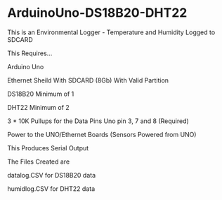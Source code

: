 # ArduinoUno-DS18B20-DHT22
This is an Environmental Logger - Temperature and Humidity Logged to SDCARD

This Requires...

Arduino Uno

Ethernet Sheild With SDCARD (8Gb) With Valid Partition

DS18B20 Minimum of 1

DHT22 Minimum of 2

3 * 10K Pullups for the Data Pins Uno pin 3, 7 and 8 (Required)

Power to the UNO/Ethernet Boards (Sensors Powered from UNO)

This Produces Serial Output

The Files Created are 

datalog.CSV for DS18B20 data 

humidlog.CSV for DHT22 data


